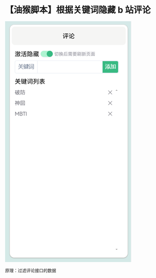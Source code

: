 # 【油猴脚本】根据关键词隐藏 b 站评论

![效果截图](https://github.com/QiYuOr2/bili-comment-hide/blob/main/screenshot.png)

原理：过滤评论接口的数据